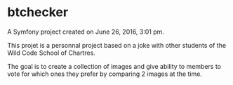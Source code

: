 btchecker
=========

A Symfony project created on June 26, 2016, 3:01 pm.

This projet is a personnal project based on a joke with other students of the Wild Code School of Chartres.

The goal is to create a collection of images and give ability to members to vote for which ones they prefer by comparing 2 images at the time.
